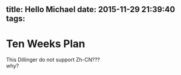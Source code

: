 title: Hello Michael
date: 2015-11-29 21:39:40
tags:
---
Ten Weeks Plan
===
This Dillinger do not support Zh-CN???  
why?

